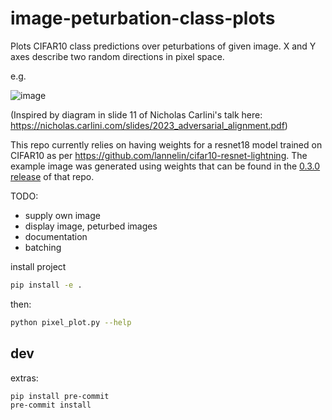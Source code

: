 # image-peturbation-class-plots

Plots CIFAR10 class predictions over peturbations of given image. X and Y axes describe two random directions in pixel space.

e.g.

![image](https://github.com/lannelin/image-peturbation-class-plots/assets/26149456/205e1d2a-9a06-46c4-a996-8f9d2b2a924d)


(Inspired by diagram in slide 11 of Nicholas Carlini's talk here: https://nicholas.carlini.com/slides/2023_adversarial_alignment.pdf)


This repo currently relies on having weights for a resnet18 model trained on CIFAR10 as per https://github.com/lannelin/cifar10-resnet-lightning. The example image was generated using weights that can be found in the [0.3.0 release](https://github.com/lannelin/cifar10-resnet-lightning/releases/tag/v0.3.0) of that repo.



TODO:

- supply own image
- display image, peturbed images
- documentation
- batching

install project

```bash
pip install -e .
```

then:

```bash
python pixel_plot.py --help
```

## dev

extras:
```bash
pip install pre-commit
pre-commit install
```
